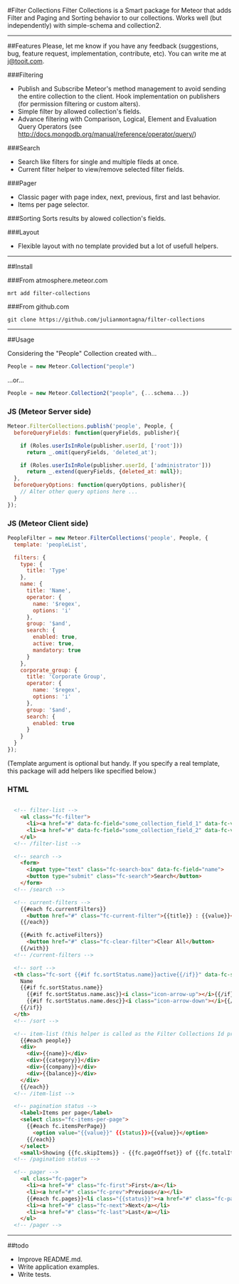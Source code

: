 #Filter Collections
Filter Collections is a Smart package for Meteor that adds Filter and Paging and Sorting behavior to our collections.
Works well (but independently) with simple-schema and collection2.

---------------------------------------

##Features
Please, let me know if you have any feedback (suggestions, bug, feature request, implementation, contribute, etc).
You can write me at j@tooit.com.

###Filtering
- Publish and Subscribe Meteor's method management to avoid sending the entire collection to the client. Hook implementation on publishers (for permission filtering or custom alters).
- Simple filter by allowed collection's fields.
- Advance filtering with Comparison, Logical, Element and Evaluation Query Operators (see http://docs.mongodb.org/manual/reference/operator/query/)

###Search
- Search like filters for single and multiple fileds at once.
- Current filter helper to view/remove selected filter fields.

###Pager
- Classic pager with page index, next, previous, first and last behavior.
- Items per page selector.

###Sorting
Sorts results by alowed collection's fields.

###Layout
- Flexible layout with no template provided but a lot of usefull helpers.

---------------------------------------

##Install

###From atmosphere.meteor.com
```
mrt add filter-collections
```

###From github.com
```
git clone https://github.com/julianmontagna/filter-collections
```

---------------------------------------

##Usage

Considering the "People" Collection created with...
```javascript
People = new Meteor.Collection("people")
```
...or...
```javascript
People = new Meteor.Collection2("people", {...schema...})
```

### JS (Meteor Server side)
```javascript
Meteor.FilterCollections.publish('people', People, {
  beforeQueryFields: function(queryFields, publisher){

    if (Roles.userIsInRole(publisher.userId, ['root']))
      return _.omit(queryFields, 'deleted_at');

    if (Roles.userIsInRole(publisher.userId, ['administrator']))
      return _.extend(queryFields, {deleted_at: null});
  },
  beforeQueryOptions: function(queryOptions, publisher){
    // Alter other query options here ...
  }
});
```

### JS (Meteor Client side)
```javascript
PeopleFilter = new Meteor.FilterCollections('people', People, {
  template: 'peopleList',

  filters: {
    type: {
      title: 'Type'
    },
    name: {
      title: 'Name',
      operator: {
        name: '$regex',
        options: 'i'
      },
      group: '$and',
      search: {
        enabled: true,
        active: true,
        mandatory: true
      }
    },
    corporate_group: {
      title: 'Corporate Group',
      operator: {
        name: '$regex',
        options: 'i'
      },
      group: '$and',
      search: {
        enabled: true
      }
    }
  }
});
```
(Template argument is optional but handy. If you specify a real template, this package will add helpers like specified below.)

### HTML
```html

  <!-- filter-list -->
    <ul class="fc-filter">
      <li><a href="#" data-fc-field="some_collection_field_1" data-fc-value="filter_value_1">Filter Value 1</a></li>
      <li><a href="#" data-fc-field="some_collection_field_2" data-fc-value="filter_value_2">Filter Value 2</a></li>
    </ul>
  <!-- /filter-list -->

  <!-- search -->
    <form>
      <input type="text" class="fc-search-box" data-fc-field="name">
      <button type="submit" class="fc-search">Search</button>
    </form>
  <!-- /search -->

  <!-- current-filters -->
    {{#each fc.currentFilters}}
      <button href="#" class="fc-current-filter">{{title}} : {{value}}</button>
    {{/each}}

    {{#with fc.activeFilters}}
      <button href="#" class="fc-clear-filter">Clear All</button>
    {{/with}}
  <!-- /current-filters -->

  <!-- sort -->
  <th class="fc-sort {{#if fc.sortStatus.name}}active{{/if}}" data-fc-sort="name">
    Name
    {{#if fc.sortStatus.name}}
      {{#if fc.sortStatus.name.asc}}<i class="icon-arrow-up"></i>{{/if}}
      {{#if fc.sortStatus.name.desc}}<i class="icon-arrow-down"></i>{{/if}}
    {{/if}}
  </th>
  <!-- /sort -->

  <!-- item-list (this helper is called as the Filter Collections Id provided as the first argument) -->
    {{#each people}}
    <div>
      <div>{{name}}</div>
      <div>{{category}}</div>
      <div>{{company}}</div>
      <div>{{balance}}</div>
    </div>
    {{/each}}
  <!-- /item-list -->

  <!-- pagination status -->
    <label>Items per page</label>
    <select class="fc-items-per-page">
      {{#each fc.itemsPerPage}}
        <option value="{{value}}" {{status}}>{{value}}</option>
      {{/each}}
    </select>
    <small>Showing {{fc.skipItems}} - {{fc.pageOffset}} of {{fc.totalItems}} items.</small>
  <!-- /pagination status -->

  <!-- pager -->
    <ul class="fc-pager">
      <li><a href="#" class="fc-first">First</a></li>
      <li><a href="#" class="fc-prev">Previous</a></li>
      {{#each fc.pages}}<li class="{{status}}"><a href="#" class="fc-page">{{page}}</a></li>{{/each}}
      <li><a href="#" class="fc-next">Next</a></li>
      <li><a href="#" class="fc-last">Last</a></li>
    </ul>
  <!-- /pager -->
```

---------------------------------------

##todo
* Improve README.md.
* Write application examples.
* Write tests.

